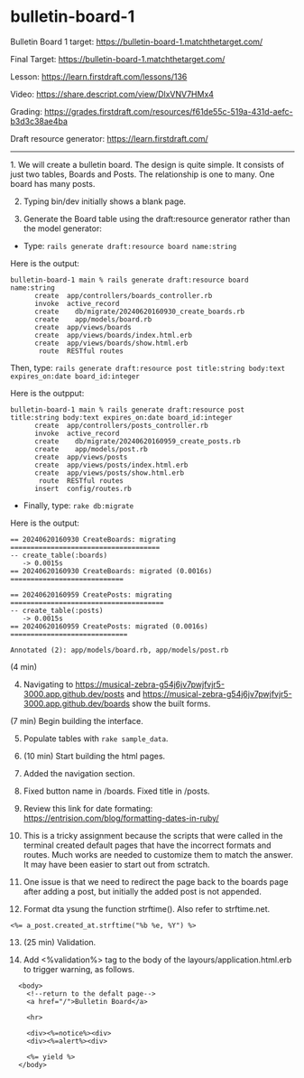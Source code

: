 # bulletin-board-1

Bulletin Board 1 target: https://bulletin-board-1.matchthetarget.com/

Final Target: https://bulletin-board-1.matchthetarget.com/

Lesson: https://learn.firstdraft.com/lessons/136

Video: https://share.descript.com/view/DlxVNV7HMx4

Grading: https://grades.firstdraft.com/resources/f61de55c-519a-431d-aefc-b3d3c38ae4ba

Draft resource generator: https://learn.firstdraft.com/

<hr>
1. We will create a bulletin board. The design is quite simple. It consists of just two tables, Boards and Posts. The relationship is one to many. One board has many posts.

2. Typing bin/dev initially shows a blank page.

3. Generate the Board table using the draft:resource generator rather than the model generator:

- Type: `rails generate draft:resource board name:string`

Here is the output:
```
bulletin-board-1 main % rails generate draft:resource board name:string
      create  app/controllers/boards_controller.rb
      invoke  active_record
      create    db/migrate/20240620160930_create_boards.rb
      create    app/models/board.rb
      create  app/views/boards
      create  app/views/boards/index.html.erb
      create  app/views/boards/show.html.erb
       route  RESTful routes
```

Then, type: `rails generate draft:resource post title:string body:text expires_on:date board_id:integer`

Here is the outpput:

```
bulletin-board-1 main % rails generate draft:resource post title:string body:text expires_on:date board_id:integer
      create  app/controllers/posts_controller.rb
      invoke  active_record
      create    db/migrate/20240620160959_create_posts.rb
      create    app/models/post.rb
      create  app/views/posts
      create  app/views/posts/index.html.erb
      create  app/views/posts/show.html.erb
       route  RESTful routes
      insert  config/routes.rb
```

- Finally, type: `rake db:migrate`

Here is the output:

```
== 20240620160930 CreateBoards: migrating =====================================
-- create_table(:boards)
   -> 0.0015s
== 20240620160930 CreateBoards: migrated (0.0016s) ============================

== 20240620160959 CreatePosts: migrating ======================================
-- create_table(:posts)
   -> 0.0015s
== 20240620160959 CreatePosts: migrated (0.0016s) =============================

Annotated (2): app/models/board.rb, app/models/post.rb
```
(4 min)

4. Navigating to https://musical-zebra-g54j6jv7pwjfvjr5-3000.app.github.dev/posts and https://musical-zebra-g54j6jv7pwjfvjr5-3000.app.github.dev/boards show the built forms.

(7 min) Begin building the interface.

5. Populate tables with `rake sample_data`.

6. (10 min) Start building the html pages.

7. Added the navigation section.

8. Fixed button name in /boards. Fixed title in /posts.

9. Review this link for date formating: https://entrision.com/blog/formatting-dates-in-ruby/

10. This is a tricky assignment because the scripts that were called in the terminal created default pages that have the incorrect formats and routes. Much works are needed to customize them to match the answer. It may have been easier to start out from sctratch.

11. One issue is that we need to redirect the page back to the boards page after adding a post, but initially the added post is not appended. 
12. Format dta ysung the function strftime(). Also refer to strftime.net.

```
<%= a_post.created_at.strftime("%b %e, %Y") %> 
```

13. (25 min) Validation.

14. Add <%validation%> tag to the body of the layours/application.html.erb to trigger warning, as follows.

```
  <body>
    <!--return to the defalt page-->
    <a href="/">Bulletin Board</a>
    
    <hr>

    <div><%=notice%><div>
    <div><%=alert%><div>
    
    <%= yield %>
  </body>
```

